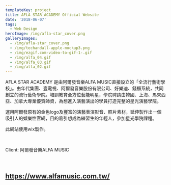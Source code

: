 ```yaml
---
templateKey: project
title: AFLA STAR ACADEMY Official Website
date: '2018-06-07'
tags:
  - Web Design
heroImage: /img/afla-star_cover.png
galleryImages:
  - /img/afla-star_cover.png
  - /img/techandall-apple-mockup3.png
  - /img/ezgif.com-video-to-gif-1-.gif
  - /img/alfa_04.gif
  - /img/alfa_03.gif
  - /img/alfa_02.gif
---
```

AFLA STAR ACADEMY 是由阿爾發音樂ALFA MUSIC直接設立的「全流行藝術學校」。由年代集團、壹電視、阿爾發音樂股份有限公司、好樂迪、錢櫃系統，共同創立的流行藝術學院。培訓教育全方位藝能明星，學院聘請由韓國、上海、馬來西亞、加拿大專業優質師資，為想進入演藝演出的學員打造完整的星光演藝學院。

運用阿爾發原有的金色logo及豐富的演藝表演影音、照片素材，延伸製作出一個吸引人的娛樂性官網，目的吸引想成為練習生的年輕人，參加星光學院課程。

此網站使用wix製作。

<br/>

Client: 阿爾發音樂ALFA MUSIC

<br/>

## **https://www.alfamusic.com.tw/**
